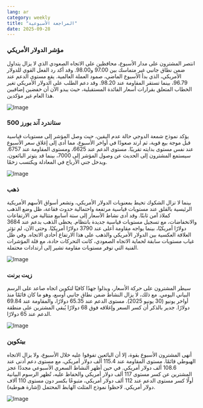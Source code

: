 ```yaml
---
lang: ar
category: weekly
title: "المراجعة الأسبوعية"
date: 2025-09-28
---
```


### مؤشر الدولار الأمريكي

انتصر المشترون على مدار الأسبوع، محافظين على الاتجاه الصعودي الذي لا يزال يتداول ضمن نطاق جانبي غير متماسك بين 97.00 و98.00. وقد أكد رد الفعل القوي للدولار الأمريكي، الذي بدأ الأسبوع الماضي، صمود العملة العالمية. يقع مستوى الدعم عند 96.79، بينما تستقر المقاومة عند 98.20. وقد دعم الطلب على الدولار الأمريكي تغير الخطاب المتعلق بقرارات أسعار الفائدة المستقبلية، حيث يبدو الآن أن خفضين إضافيين هذا العام غير مؤكدين.

![Image](https://markleighedu.github.io/img/Sep-2025/28-Sep-2025/usdindex.jpg)

### ستاندرد آند بورز 500

يؤكد نموذج شمعة الدوجي حالة عدم اليقين، حيث وصل المؤشر إلى مستويات قياسية قبل موجة بيع قوية، ثم ارتد صعودًا في أواخر الأسبوع، مما أدى إلى إغلاق سعر الأسبوع عند نفس مستوى بدايته تقريبًا. مستوى الدعم عند 6625، ومستوى المقاومة عند 6757. سيستمع المشترون إلى الحديث عن وصول المؤشر إلى 7000، بينما قد يتوتر البائعون، ويدخل جني الأرباح في المعادلة ويكتسب زخمًا.

![Image](https://markleighedu.github.io/img/Sep-2025/28-Sep-2025/sp500.jpg)

### ذهب

بينما لا تزال الشكوك تحيط بمعنويات الدولار الأمريكي، وتشعر أسواق الأسهم الأمريكية الرئيسية بالقلق عند مستويات قياسية مرتفعة واحتمالية حدوث فقاعة، ظل وضع الذهب كملاذ آمن ثابتًا. وقد أدى نشاط الأسعار إلى ستة أسابيع متتالية من الارتفاعات والانخفاضات، مع تسجيل مستويات قياسية جديدة بانتظام. يحظى الذهب بدعم عند 3684 دولارًا أمريكيًا، بينما يواجه مقاومة أعلى عند 3790 دولارًا أمريكيًا. وحتى الآن، لم تؤثر العلاقة العكسية بين الدولار الأمريكي والذهب على هذا الارتفاع أحادي الاتجاه. وفي ظل غياب مستويات سابقة لحماية الاتجاه الصعودي، كانت التحركات حادة، مع قلة المؤشرات الفنية التي توفر مستويات مقاومة تشير إلى ارتدادات محتملة.

![Image](https://markleighedu.github.io/img/Sep-2025/28-Sep-2025/gold.jpg)

### زيت برنت

سيطر المشترون على حركة الأسعار، وبذلوا جهدًا كافيًا لتكوين اتجاه صاعد على الرسم البياني اليومي. مع ذلك، لا يزال النشاط ضمن نطاق جانبي أوسع، وهو ما كان قائمًا منذ أواخر يونيو (30 يونيو 2025). مستوى الدعم عند 65.35 دولارًا، والمقاومة عند 69.84 دولارًا. جدير بالذكر أن كسر السعر وإغلاقه فوق 68 دولارًا يُبقي المشترين على منطقة الدعم عند 65 دولارًا.

![Image](https://markleighedu.github.io/img/Sep-2025/28-Sep-2025/brentoil.jpg)

### بيتكوين

أنهى المشترون الأسبوع بقوة، إلا أن البائعين تفوقوا عليه خلال الأسبوع، ولا يزال الاتجاه الهبوطي قائمًا. مستوى المقاومة عند 115.4 ألف دولار أمريكي، مع مستوى دعم أدنى عند 108.6 ألف دولار أمريكي. في حين أظهر النشاط السعري الأسبوعي مجددًا عجز المشترين عن كسر مستوى 117 ألف دولار أمريكي والحفاظ عليه، تُظهر الرسوم البيانية أولًا كسر مستوى الدعم عند 112 ألف دولار أمريكي، متبوعًا بكسر دون مستوى 110 آلاف دولار أمريكي. لاحظوا نموذج المثلث الهابط المحتمل (إشارة هبوطية).

![Image](https://markleighedu.github.io/img/Sep-2025/28-Sep-2025/bitcoin.jpg)

